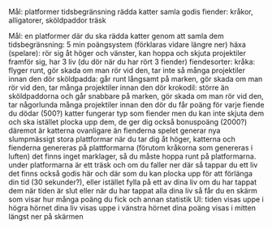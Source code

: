 Mål:
platformer
tidsbegränsning
rädda katter
samla godis
fiender: kråkor, alligatorer, sköldpaddor
träsk





Mål:
en platformer där du ska rädda katter genom att samla dem
tidsbegränsning: 5 min
poängsystem (förklaras vidare längre ner)
häxa (spelare): rör sig åt höger och vänster, kan hoppa och skjuta projektiler framför sig, har 3 liv (du dör när du har rört 3 fiender)
fiendesorter:
kråka: flyger runt, gör skada om man rör vid den, tar inte så många projektiler innan den dör
sköldpadda: går runt långsamt på marken, gör skada om man rör vid den, tar många projektiler innan den dör
krokodil: större än sköldpaddorna och går snabbare på marken, gör skada om man rör vid den, tar någorlunda många projektiler innan den dör
du får poäng för varje fiende du dödar (500?)
katter fungerar typ som fiender men du kan inte skjuta dem och ska istället plocka upp dem, de ger dig också bonuspoäng (2000?)
däremot är katterna ovanligare än fienderna
spelet generar nya slumpmässigt stora plattformar när du tar dig åt höger, katterna och fienderna genereras på plattformarna (förutom kråkorna som genereras i luften)
det finns inget marklager, så du måste hoppa runt på platformarna. under platformarna är ett träsk och om du faller ner där så tappar du ett liv
det finns också godis här och där som du kan plocka upp för att förlänga din tid (30 sekunder?), eller istället fylla på ett av dina liv om du har tappat dem
när tiden är slut eller när du har tappat alla dina liv så får du en skärm som visar hur många poäng du fick och annan statistik
UI:
tiden visas uppe i högra hörnet
dina liv visas uppe i vänstra hörnet
dina poäng visas i mitten längst ner på skärmen